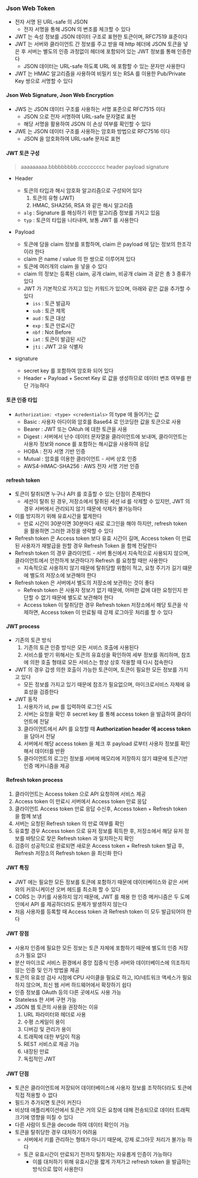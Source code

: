 ### Json Web Token

* 전자 서명 된 URL-safe 의 JSON
  * 전자 서명을 통해 JSON 의 변조를 체크할 수 있다
* JWT 는 속성 정보를 JSON 데이터 구조로 표현한 토큰이며, RFC7519 표준이다
* JWT 는 서버와 클라이언트 간 정보를 주고 받을 때 http 헤더에 JSON 토큰을 넣은 후 서버는 별도의 인증 과정없이 헤더에 포함되어 있는 JWT 정보를 통해 인증한다
  * JSON 데이터는 URL-safe 하도록 URL 에 포함할 수 있는 문자만 사용한다
* JWT 는 HMAC 알고리즘을 사용하여 비밀키 또는 RSA 를 이용한 Pub/Private Key 쌍으로 서명할 수 있다

#### Json Web Signature, Json Web Encryption

* JWS 는 JSON 데이터 구조를 사용하는 서명 표준으로 RFC7515 이다
  * JSON 으로 전자 서명하여 URL-safe 문자열로 표현
  * 해당 서명을 활용하여 JSON 이 손상 여부를 확인할 수 있다
* JWE 는 JSON 데이터 구조를 사용하는 암호화 방법으로 RFC7516 이다
  * JSON 을 암호화하여 URL-safe 문자로 표현
    
#### JWT 토큰 구성

> aaaaaaaaa.bbbbbbbbb.ccccccccc
> header    payload   signature

* Header
  * 토큰의 타입과 해시 암호화 알고리즘으로 구성되어 있다
    1. 토큰의 유형 (JWT)
    1. HMAC, SHA256, RSA 와 같은 해시 알고리즘
  * `alg` : Signature 를 해싱하기 위한 알고리즘 정보를 가지고 있음
  * `typ` : 토큰의 타입을 나타내며, 보통 JWT 를 사용한다

* Payload
  * 토큰에 담을 claim 정보를 포함하며, claim 은 payload 에 담는 정보의 한조각이라 한다
  * claim 은 name / value 의 한 쌍으로 이루어져 있다
  * 토큰에 여러개의 claim 을 넣을 수 있다
  * claim 의 정보는 등록된 claim, 공개 claim, 비공개 claim 과 같은 총 3 종류가 있다
  * JWT 가 기본적으로 가지고 있는 키워드가 있으며, 아래와 같은 값을 추가할 수 있다
    * `iss` : 토큰 발급자
    * `sub` : 토큰 제목
    * `aud` : 토큰 대상
    * `exp` : 토큰 만료시간
    * `nbf` : Not Before
    * `iat` : 토큰이 발급된 시간
    * `jti` : JWT 고유 식별자
* signature
  * secret key 를 포함하여 암호화 되어 있다
  * Header + Payload + Secret Key 로 값을 생성하므로 데이터 변조 여부를 판단 가능하다
    
#### 토큰 인증 타입

* `Authorization: <type> <credentials>` 의 type 에 들어가는 값
  * Basic : 사용자 아디이와 암호를 Base64 로 인코딩한 값을 토큰으로 사용
  * Bearer : JWT 또는 OAtuh 에 대한 토큰을 사용
  * Digest : 서버에서 난수 데이터 문자열을 클라이언트에 보내며, 클라이언트는 사용자 정보와 nonce 를 포함하는 해시값을 사용하여 응답
  * HOBA : 전자 서명 기반 인증
  * Mutual : 암호를 이용한 클라이언트 - 서버 상호 인증
  * AWS4-HMAC-SHA256 : AWS 전자 서명 기반 인증

#### refresh token

* 토큰이 탈취되면 누구나 API 를 호출할 수 있는 단점이 존재한다
  * 세션이 탈취 된 경우, 저장소에서 탈취된 세션 id 를 삭제할 수 있지만, JWT 의 경우 서버에서 관리되지 않기 때문에 삭제가 불가능하다
* 이를 방지하기 위해 유효시간을 짧게한다
  * 만료 시간이 30분이면 30분마다 새로 로그인을 해야 하지만, refresh token 을 활용하면 그러한 과정을 생략할 수 있다
* Refresh token 은 Access token 보다 유효 시간이 길며, Access token 이 만료된 사용자가 재발급을 원할 경우 Refresh Token 을 함께 전달한다
* Refresh token 의 경우 클라이언트 - 서버 통신에서 지속적으로 사용되지 않으며, 클라이언트에서 안전하게 보관하다가 Refresh 를 요청할 때만 사용한다
  * 지속적으로 사용하지 않기 때문에 탈취당할 위험이 적고, 요청 주기가 길기 떄문에 별도의 저장소에 보관해야 한다
* Refresh token 은 서버에서 별도의 저장소에 보관하는 것이 좋다
  * Refresh token 은 사용자 정보가 없기 때문에, 어떠한 값에 대한 요청인지 판단할 수 없기 때문에 별도로 보관해야 한다
  * Access token 이 탈취당한 경우 Refresh token 저장소에서 해당 토큰을 삭제하면, Access token 이 만료될 때 강제 로그아웃 처리를 할 수 있다

#### JWT process

* 기존의 토큰 방식
  1. 기존의 토큰 인증 방식은 모든 서비스 호출에 사용된다
  1. 서비스를 받기 위해서는 토큰의 유효성을 확인하여 세부 정보를 쿼리하며, 참조에 의한 호출 형태로 모든 서비스는 항상 상호 작용할 때 다시 접속한다
* JWT 의 경우 갑셍 의한 호출이 가능한 토큰이며, 토큰이 필요한 모든 정보를 가지고 있다
  * 모든 정보를 가지고 있기 때문에 참조가 필요없으며, 마이크로서비스 자체에 유효성을 검증한다
* JWT 동작
  1. 사용자가 id, pw 를 입력하여 로그인 시도
  1. 서버는 요청을 확인 후 secret key 를 통해 access token 을 발급하여 클라이언트에 전달
  1. 클라이언트에서 API 를 요청할 때 **Authorization header 에 access token** 을 담아서 전달
  1. 서버에서 해당 access token 을 체크 후 payload 로부터 사용자 정보를 확인해서 데이터를 반환
  1. 클라이언트의 로그인 정보를 서버에 메모리에 저장하지 않기 떄문에 토큰기반 인증 메커니즘을 제공

#### Refresh token process

1. 클라이언트는 Access token 으로 API 요청하며 서비스 제공
1. Access token 이 만료시 서버에서 Access token 만료 응답
1. 클라이언트 Access token 만료 응답 수신후, Access token + Refresh token 을 함께 보냄
1. 서버는 요청된 Refresh token 의 만료 여부를 확인
1. 유효할 경우 Access token 으로 유저 정보를 획득한 후, 저장소에서 해당 유저 정보를 바탕으로 찾은 Refresh token 과 일치하는지 확인
1. 검증이 성공적으로 완료되면 새로운 Access token + Refresh token 발급 후, Refresh 저장소의 Refresh token 을 최신화 한다

#### JWT 특징

* JWT 에는 필요한 모든 정보를 토큰에 포함하기 때문에 데이터베이스와 같은 서버와의 커뮤니케이션 오버 헤드를 최소화 할 수 있다
* CORS 는 쿠키를 사용하지 않기 때문에, JWT 를 채용 한 인증 메커니즘은 두 도메인에서 API 를 제공하더라도 문제가 발생하지 않는다
* 처음 사용자를 등록할 때 Access token 과 Refresh token 이 모두 발급되어야 한다

#### JWT 장점

* 사용자 인증에 필요한 모든 정보는 토큰 자체에 포함하기 때문에 별도의 인증 저장소가 필요 없다
* 분산 마이크로 서비스 환경에서 중앙 집중식 인증 서버와 데이터베이스에 의조하지 않는 인증 및 인가 방법을 제공
* 토큰의 유효성 검사 시점에 CPU 사이클을 필요로 하고, IO/네트워크 액세스가 필요하지 않으며, 최신 웹 서버 하드웨어에서 확장하기 쉽다
* 인증 정보를 OAuth 등의 다른 곳에서도 사용 가능
* Stateless 한 서버 구현 가능
* JSON 웹 토큰의 사용을 권장하는 이유
  1. URL 파라미터와 헤더로 사용
  1. 수평 스케일이 용이
  1. 디버깅 및 관리가 용이 
  1. 트래픽에 대한 부담이 적음 
  1. REST 서비스로 제공 가능
  1. 내장된 만료 
  1. 독립적인 JWT

#### JWT 단점

* 토큰은 클라이언트에 저장되어 데이터베이스에 사용자 정보를 조작하더라도 토큰에 직접 적용할 수 없다
* 필드가 추가되면 토큰이 커진다
* 비상태 애플리케이션에서 토큰은 거의 모든 요청에 대해 전송되므로 데이터 트래픽 크기에 영향을 미칠 수 있다
* 다른 사람이 토큰을 decode 하여 데이터 확인이 가능
* 토큰을 탈취당한 경우 대처하기 어려움
  * 서버에서 키를 관리하는 형태가 아니기 때문에, 강제 로그아웃 처리가 불가능 하다
  * 토큰 유효시간이 만료되기 전까지 탈취자는 자유롭게 인증이 가능하다
    * 이를 대처하기 위해 유효시간을 짧게 가져가고 refresh token 을 발급하는 방식으로 많이 사용한다
